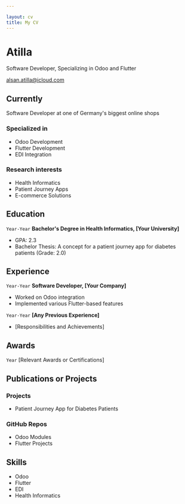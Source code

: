 ```yaml
---

layout: cv  
title: My CV
---
```


# Atilla
Software Developer, Specializing in Odoo and Flutter

<div id="webaddress">
<a href="alsan.atilla@icloud.com">alsan.atilla@icloud.com</a>
</div>


## Currently

Software Developer at one of Germany's biggest online shops

### Specialized in

- Odoo Development
- Flutter Development
- EDI Integration

### Research interests

- Health Informatics
- Patient Journey Apps
- E-commerce Solutions


## Education

`Year-Year`
__Bachelor's Degree in Health Informatics, [Your University]__

- GPA: 2.3
- Bachelor Thesis: A concept for a patient journey app for diabetes patients (Grade: 2.0)


## Experience

`Year-Year`
__Software Developer, [Your Company]__

- Worked on Odoo integration
- Implemented various Flutter-based features

`Year-Year`
__[Any Previous Experience]__

- [Responsibilities and Achievements]


## Awards

`Year`
[Relevant Awards or Certifications]


## Publications or Projects

### Projects

- Patient Journey App for Diabetes Patients

### GitHub Repos

- Odoo Modules
- Flutter Projects

## Skills

- Odoo
- Flutter
- EDI
- Health Informatics

